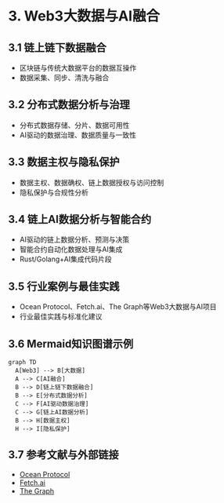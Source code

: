 # 3. Web3大数据与AI融合

## 3.1 链上链下数据融合

- 区块链与传统大数据平台的数据互操作
- 数据采集、同步、清洗与融合

## 3.2 分布式数据分析与治理

- 分布式数据存储、分片、数据可用性
- AI驱动的数据治理、数据质量与一致性

## 3.3 数据主权与隐私保护

- 数据主权、数据确权、链上数据授权与访问控制
- 隐私保护与合规性分析

## 3.4 链上AI数据分析与智能合约

- AI驱动的链上数据分析、预测与决策
- 智能合约自动化数据处理与AI集成
- Rust/Golang+AI集成代码片段

## 3.5 行业案例与最佳实践

- Ocean Protocol、Fetch.ai、The Graph等Web3大数据与AI项目
- 行业最佳实践与标准化建议

## 3.6 Mermaid知识图谱示例

```mermaid
graph TD
  A[Web3] --> B[大数据]
  A --> C[AI融合]
  B --> D[链上链下数据融合]
  B --> E[分布式数据分析]
  C --> F[AI驱动数据治理]
  C --> G[链上AI数据分析]
  B --> H[数据主权]
  H --> I[隐私保护]
```

## 3.7 参考文献与外部链接

- [Ocean Protocol](https://oceanprotocol.com/)
- [Fetch.ai](https://fetch.ai/)
- [The Graph](https://thegraph.com/)
